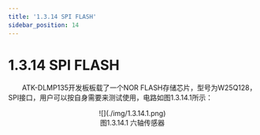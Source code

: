 ```yaml
---
title: '1.3.14 SPI FLASH'
sidebar_position: 14
---
```


# 1.3.14 SPI FLASH

&emsp;&emsp;ATK-DLMP135开发板板载了一个NOR FLASH存储芯片，型号为W25Q128，SPI接口，用户可以按自身需要来测试使用，电路如图1.3.14.1所示：

<center>
![](./img/1.3.14.1.png)<br />
图1.3.14.1 六轴传感器
</center>


